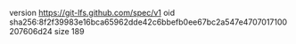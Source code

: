 version https://git-lfs.github.com/spec/v1
oid sha256:8f2f39983e16bca65962dde42c6bbefb0ee67bc2a547e4707017100207606d24
size 189
